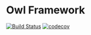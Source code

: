 # Owl Framework

[![Build Status](https://travis-ci.com/joyparty/owl.svg?branch=master)](https://travis-ci.com/joyparty/owl)
[![codecov](https://codecov.io/gh/joyparty/owl/branch/master/graph/badge.svg?token=McVukQcf0R)](https://codecov.io/gh/joyparty/owl)